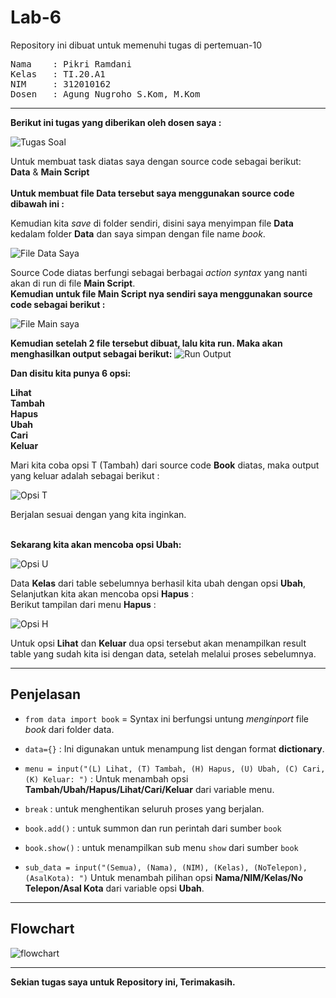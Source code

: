 # Lab-6
Repository ini dibuat untuk memenuhi tugas di pertemuan-10 <br>
<pre>
Nama    : Pikri Ramdani 
Kelas   : TI.20.A1
NIM     : 312010162
Dosen   : Agung Nugroho S.Kom, M.Kom
</pre>
***

**Berikut ini tugas yang diberikan oleh dosen saya :** <br>

![Tugas Soal](gambar/tugassoal.PNG)

Untuk membuat task diatas saya dengan source code sebagai berikut: <br>
**Data** & **Main Script**
<br>
<br>
**Untuk membuat file **Data** tersebut saya menggunakan source code dibawah ini :** <br>



Kemudian kita *save* di folder sendiri, disini saya menyimpan file **Data** kedalam folder **Data** dan saya simpan dengan file name *book*. <br>

![File Data Saya](gambar/filedata.PNG)

Source Code diatas berfungi sebagai berbagai *action syntax* yang nanti akan di run di file **Main Script**.
<br>
**Kemudian untuk file **Main Script** nya sendiri saya menggunakan source code sebagai berikut :**

![File Main saya](gambar/filemain.PNG)


**Kemudian setelah 2 file tersebut dibuat, lalu kita run. Maka akan menghasilkan output sebagai berikut:**
![Run Output](gambar/rundatamahasiswa.PNG)

**Dan disitu kita punya 6 opsi:** <br>

**Lihat** <br>
**Tambah** <br>
**Hapus** <br>
**Ubah** <br>
**Cari** <br>
**Keluar** <br>

Mari kita coba opsi T (Tambah) dari source code **Book** diatas, maka output yang keluar adalah sebagai berikut : <br>

![Opsi T](gambar/opsi-t.PNG)

Berjalan sesuai dengan yang kita inginkan. <br>
<br>

**Sekarang kita akan mencoba opsi **Ubah**:** <br>

![Opsi U](gambar/opsi-u.PNG)

Data **Kelas** dari table sebelumnya berhasil kita ubah dengan opsi **Ubah**, Selanjutkan kita akan mencoba opsi **Hapus** : <br>
Berikut tampilan dari menu **Hapus** : <br>

![Opsi H](gambar/opsi-h.PNG)

Untuk opsi **Lihat** dan **Keluar** dua opsi tersebut akan menampilkan result table yang sudah kita isi dengan data, setelah melalui proses sebelumnya.

***
## Penjelasan

- `from data import book` = Syntax ini berfungsi untung *menginport* file *book* dari folder data.

- `data={}` : Ini digunakan untuk menampung list dengan format **dictionary**. <br>

- `menu = input("(L) Lihat, (T) Tambah, (H) Hapus, (U) Ubah, (C) Cari, (K) Keluar: ")` : Untuk menambah opsi **Tambah/Ubah/Hapus/Lihat/Cari/Keluar** dari variable menu. <br>

- `break` : untuk menghentikan seluruh proses yang berjalan. <br>

- `book.add()` : untuk summon dan run perintah dari sumber `book`

- `book.show()` : untuk menampilkan sub menu `show` dari sumber `book` <br>

- `sub_data = input("(Semua), (Nama), (NIM), (Kelas), (NoTelepon), (AsalKota): ")` Untuk menambah pilihan opsi **Nama/NIM/Kelas/No Telepon/Asal Kota** dari variable opsi **Ubah**. <br>

***
## Flowchart
![flowchart](gambar/flowchart.png)


***
**Sekian tugas saya untuk Repository ini, Terimakasih.**
<br>

